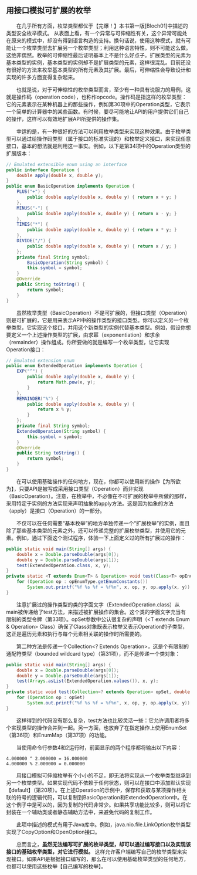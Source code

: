## 用接口模拟可扩展的枚举

&emsp;&emsp;在几乎所有方面，枚举类型都优于【完爆！】本书第一版\[Bloch01\]中描述的类型安全枚举模式。 从表面上看，有一个异常与可伸缩性有关，这个异常可能处在原来的模式中，却没有得到语言构造的支持。换句话说，使用这种模式，就有可能让一个枚举类型去扩展另一个枚举类型；利用这种语言特性，则不可能这么做。这绝非偶然。枚举的可伸缩性最后证明基本上不是什么好点子。扩展类型的元素为基本类型的实例，基本类型的实例却不是扩展类型的元素，这样很混乱。目前还没有很好的方法来枚举基本类型的所有元素及其扩展。最后，可伸缩性会导致设计和实现的许多方面变得复杂起来。

&emsp;&emsp;也就是说，对于可伸缩性的枚举类型而言，至少有一种具有说服力的用例，这就是操作码（operation code），也称作opcode。操作码是指这样的枚举类型：它的元素表示在某种机器上的那些操作，例如第30项中的Operation类型，它表示一个简单的计算器中的某些函数。有时候，要尽可能地让API的用户提供它们自己的操作，这样可以有效地扩展API所提供的操作集。

&emsp;&emsp;幸运的是，有一种很好的方法可以利用枚举类型来实现这种效果。由于枚举类型可以通过给操作码类型（属于接口的标准实现的）和枚举定义接口，来实现任意接口，基本的想法就是利用这一事实。例如，以下是第34项中的Operation类型的扩展版本：

```java
// Emulated extensible enum using an interface
public interface Operation {
    double apply(double x, double y);
}
public enum BasicOperation implements Operation {
    PLUS("+") {
        public double apply(double x, double y) { return x + y; }
    },
    MINUS("-") {
        public double apply(double x, double y) { return x - y; }
    },
    TIMES("*") {
        public double apply(double x, double y) { return x * y; }
    },
    DIVIDE("/") {
        public double apply(double x, double y) { return x / y; }
    };
    private final String symbol;
        BasicOperation(String symbol) {
        this.symbol = symbol;
    }
    @Override
    public String toString() {
        return symbol;
    }
}
```

&emsp;&emsp;虽然枚举类型（BasicOperation）不是可扩展的，但接口类型（Operation）则是可扩展的，它是用来表示API中的操作类型的接口类型。你可以定义另一个枚举类型，它实现这个接口，并用这个新类型的实例代替基本类型。例如，假设你想要定义一个上述操作类型的扩展，由求幂（exponentiation）和求余（remainder）操作组成。你所要做的就是编写一个枚举类型，让它实现Operation接口：

```java
// Emulated extension enum
public enum ExtendedOperation implements Operation {
    EXP("^") {
        public double apply(double x, double y) {
            return Math.pow(x, y);
        }
    },
    REMAINDER("%") {
        public double apply(double x, double y) {
            return x % y;
        }
    };
    private final String symbol;
    ExtendedOperation(String symbol) {
        this.symbol = symbol;
    }
    @Override
    public String toString() {
        return symbol;
    }
}
```

&emsp;&emsp;在可以使用基础操作的任何地方，现在，你都可以使用新的操作【为所欲为】，只要API是被写成采用接口类型（Operation）而非实现（BasicOperation）。注意，在枚举中，不必像在不可扩展的枚举中所做的那样，采用特定于实例的方法实现来声明抽象的apply方法。这是因为抽象的方法（apply）是接口（Operation）的一部分。

&emsp;&emsp;不仅可以在任何需要“基本枚举”的地方单独传递一个“扩展枚举”的实例，而且除了那些基本类型的元素之外，还可以传递完整的扩展枚举类型，并使用它的元素。例如，通过下面这个测试程序，体验一下上面定义过的所有扩展过的操作：

```java
public static void main(String[] args) {
    double x = Double.parseDouble(args[0]);
    double y = Double.parseDouble(args[1]);
    test(ExtendedOperation.class, x, y);
}
private static <T extends Enum<T> & Operation> void test(Class<T> opEnumType, double x, double y) {
    for (Operation op : opEnumType.getEnumConstants())
        System.out.printf("%f %s %f = %f%n", x, op, y, op.apply(x, y));
}
```

&emsp;&emsp;注意扩展过的操作类型的类的字面文字（ExtendedOperation.class）从main被传递给了test方法，来描述被扩展操作的集合。这个类的字面文字充当有限制的类型令牌（第33项）。opSet参数中公认很复杂的声明（<T extends Enum<T> & Operation> Class<T>）确保了Class对象既表示枚举又表示Operation的子类型，这正是遍历元素和执行与每个元素相关联的操作时所需要的。

&emsp;&emsp;第二种方法是传递一个Collection<? Extends Operation>，这是个有限制的通配符类型（bounded wildcard type）（第31项），而不是传递一个类对象：

```java
public static void main(String[] args) {
    double x = Double.parseDouble(args[0]);
    double y = Double.parseDouble(args[1]);
    test(Arrays.asList(ExtendedOperation.values()), x, y);
}
private static void test(Collection<? extends Operation> opSet, double x, double y) {
    for (Operation op : opSet)
        System.out.printf("%f %s %f = %f%n", x, op, y, op.apply(x, y));
}
```

&emsp;&emsp;这样得到的代码没有那么复杂，test方法也比较灵活一些：它允许调用者将多个实现类型的操作合并到一起。另一方面，也放弃了在指定操作上使用EnumSet（第36项）和EnumMap（第37项）的功能。

&emsp;&emsp;当使用命令行参数4和2运行时，前面显示的两个程序都将输出以下内容：

```
4.000000 ^ 2.000000 = 16.000000
4.000000 % 2.000000 = 0.000000
```

&emsp;&emsp;用接口模拟可伸缩枚举有个小小的不足，即无法将实现从一个枚举类型继承到另一个枚举类型。如果实现代码不依赖于任何状态，则可以在接口中添加默认实现【default】（第20项）。在上述Operation的示例中，保存和获取与某项操作相关联的符号的逻辑代码，可以复制到BasicOperation和ExtendedOperation中。在这个例子中是可以的，因为复制的代码非常少。如果共享功能比较多，则可以将它封装在一个辅助类或者静态辅助方法中，来避免代码的复制工作。

&emsp;&emsp;此项中描述的模式有用于Java库中。例如，java.nio.file.LinkOption枚举类型实现了CopyOption和OpenOption接口。

&emsp;&emsp;总而言之，**虽然无法编写可扩展的枚举类型，却可以通过编写接口以及实现该接口的基础枚举类型，对它进行模拟。** 这样允许客户端编写自己的枚举类型来实现接口。如果API是根据接口编写的，那么在可以使用基础枚举类型的任何地方，也都可以使用这些枚举【自己编写的枚举】。